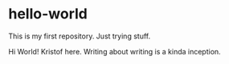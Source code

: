 # hello-world
This is my first repository. Just trying stuff.

Hi World!
Kristof here. Writing about writing is a kinda inception.
